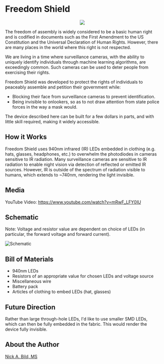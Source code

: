 # Freedom Shield

<p align="center">
<img src="https://raw.githubusercontent.com/nickbild/freedom_shield/master/media/freedom_shield.gif">
</p>

The freedom of assembly is widely considered to be a basic human right and is codified in documents such as the First Amendment to the US Constitution and the Universal Declaration of Human Rights.  However, there are many places in the world where this right is not respected.

We are living in a time where surveillance cameras, with the ability to uniquely identify individuals through machine learning algorithms, are exceedingly common.  Such cameras can be used to deter people from exercising their rights.

Freedom Shield was developed to protect the rights of individuals to peaceably assemble and petition their government while:

- Blocking their face from surveillance cameras to prevent identification.
- Being invisible to onlookers, so as to not draw attention from state police forces in the way a mask would.

The device described here can be built for a few dollars in parts, and with little skill required, making it widely accessible.

## How it Works

Freedom Shield uses 940nm infrared (IR) LEDs embedded in clothing (e.g. hats, glasses, headphones, etc.) to overwhelm the photodiodes in cameras sensitive to IR radiation.  Many surveillance cameras are sensitive to IR radiation to enable night vision via detection of reflected or emitted IR sources.  However, IR is outside of the spectrum of radiation visible to humans, which extends to ~740nm, rendering the light invisible.

## Media

YouTube Video:
https://www.youtube.com/watch?v=mRwF_LFY0IU

## Schematic

Note: Voltage and resistor value are dependent on choice of LEDs (in particular, the forward voltage and forward current).

![Schematic](https://raw.githubusercontent.com/nickbild/freedom_shield/master/diagram/schematic.jpg)

## Bill of Materials

- 940nm LEDs
- Resistors of an appropriate value for chosen LEDs and voltage source
- Miscellaneous wire
- Battery pack
- Articles of clothing to embed LEDs (hat, glasses)

## Future Direction

Rather than large through-hole LEDs, I'd like to use smaller SMD LEDs, which can then be fully embedded in the fabric.  This would render the device fully invisible.

## About the Author

[Nick A. Bild, MS](https://nickbild79.firebaseapp.com/#!/)

